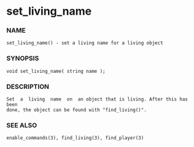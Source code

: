 # set_living_name

### NAME

    set_living_name() - set a living name for a living object

### SYNOPSIS

    void set_living_name( string name );

### DESCRIPTION

    Set  a  living  name  on  an object that is living. After this has been
    done, the object can be found with "find_living()".

### SEE ALSO

    enable_commands(3), find_living(3), find_player(3)

